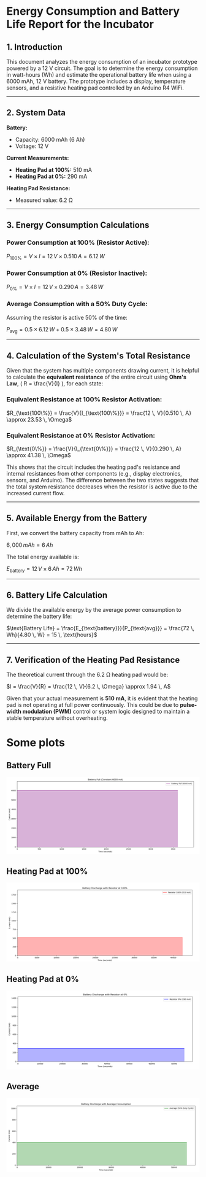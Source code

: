 # Energy Consumption and Battery Life Report for the Incubator

## 1. Introduction
This document analyzes the energy consumption of an incubator prototype powered by a 12 V circuit. The goal is to determine the energy consumption in watt-hours (Wh) and estimate the operational battery life when using a 6000 mAh, 12 V battery. The prototype includes a display, temperature sensors, and a resistive heating pad controlled by an Arduino R4 WiFi.

---

## 2. System Data

**Battery:**
- Capacity: 6000 mAh (6 Ah)
- Voltage: 12 V

**Current Measurements:**
- **Heating Pad at 100%:** 510 mA  
- **Heating Pad at 0%:** 290 mA  

**Heating Pad Resistance:**
- Measured value: 6.2 Ω

---

## 3. Energy Consumption Calculations

### **Power Consumption at 100% (Resistor Active):**

$P_{\text{100\%}} = V \times I = 12 \, V \times 0.510 \, A = 6.12 \, W$

### **Power Consumption at 0% (Resistor Inactive):**

$P_{\text{0\%}} = V \times I = 12 \, V \times 0.290 \, A = 3.48 \, W$

### **Average Consumption with a 50% Duty Cycle:**

Assuming the resistor is active 50% of the time:

$P_{\text{avg}} = 0.5 \times 6.12 \, W + 0.5 \times 3.48 \, W = 4.80 \, W$

---

## 4. Calculation of the System's Total Resistance

Given that the system has multiple components drawing current, it is helpful to calculate the **equivalent resistance** of the entire circuit using **Ohm's Law**, \( R = \frac{V}{I} \), for each state:

### **Equivalent Resistance at 100% Resistor Activation:**

$R_{\text{100\%}} = \frac{V}{I_{\text{100\%}}} = \frac{12 \, V}{0.510 \, A} \approx 23.53 \, \Omega$

### **Equivalent Resistance at 0% Resistor Activation:**

$R_{\text{0\%}} = \frac{V}{I_{\text{0\%}}} = \frac{12 \, V}{0.290 \, A} \approx 41.38 \, \Omega$

This shows that the circuit includes the heating pad's resistance and internal resistances from other components (e.g., display electronics, sensors, and Arduino). The difference between the two states suggests that the total system resistance decreases when the resistor is active due to the increased current flow.

---

## 5. Available Energy from the Battery

First, we convert the battery capacity from mAh to Ah:

$6,000 \, mAh = 6 \, Ah$

The total energy available is:

$E_{\text{battery}} = 12 \, V \times 6 \, Ah = 72 \, Wh$

---

## 6. Battery Life Calculation

We divide the available energy by the average power consumption to determine the battery life:

$\text{Battery Life} = \frac{E_{\text{battery}}}{P_{\text{avg}}} = \frac{72 \, Wh}{4.80 \, W} = 15 \, \text{hours}$

---

## 7. Verification of the Heating Pad Resistance

The theoretical current through the 6.2 Ω heating pad would be:

$I = \frac{V}{R} = \frac{12 \, V}{6.2 \, \Omega} \approx 1.94 \, A$

Given that your actual measurement is **510 mA**, it is evident that the heating pad is not operating at full power continuously. This could be due to **pulse-width modulation (PWM)** control or system logic designed to maintain a stable temperature without overheating.

# Some plots
## Battery Full 
![alt text](battery_full.png)
## Heating Pad at 100%
![alt text](heatpad100.png)
## Heating Pad at 0%
![alt text](heatpad0.png)
## Average
![alt text](average.png)
